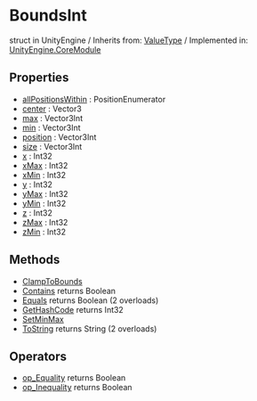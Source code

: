 # BoundsInt
struct in UnityEngine
 / Inherits from: <a href="https://docs.unity3d.com/6000.0/Documentation/ScriptReference/ValueType.html" target="_blank">ValueType</a> / Implemented in: <a href="https://docs.unity3d.com/6000.0/Documentation/ScriptReference/UnityEngine.CoreModule.html" target="_blank">UnityEngine.CoreModule</a>
## Properties
- <a href="https://docs.unity3d.com/6000.0/Documentation/ScriptReference/BoundsInt-allPositionsWithin.html" target="_blank">allPositionsWithin</a> : PositionEnumerator
- <a href="https://docs.unity3d.com/6000.0/Documentation/ScriptReference/BoundsInt-center.html" target="_blank">center</a> : Vector3
- <a href="https://docs.unity3d.com/6000.0/Documentation/ScriptReference/BoundsInt-max.html" target="_blank">max</a> : Vector3Int
- <a href="https://docs.unity3d.com/6000.0/Documentation/ScriptReference/BoundsInt-min.html" target="_blank">min</a> : Vector3Int
- <a href="https://docs.unity3d.com/6000.0/Documentation/ScriptReference/BoundsInt-position.html" target="_blank">position</a> : Vector3Int
- <a href="https://docs.unity3d.com/6000.0/Documentation/ScriptReference/BoundsInt-size.html" target="_blank">size</a> : Vector3Int
- <a href="https://docs.unity3d.com/6000.0/Documentation/ScriptReference/BoundsInt-x.html" target="_blank">x</a> : Int32
- <a href="https://docs.unity3d.com/6000.0/Documentation/ScriptReference/BoundsInt-xMax.html" target="_blank">xMax</a> : Int32
- <a href="https://docs.unity3d.com/6000.0/Documentation/ScriptReference/BoundsInt-xMin.html" target="_blank">xMin</a> : Int32
- <a href="https://docs.unity3d.com/6000.0/Documentation/ScriptReference/BoundsInt-y.html" target="_blank">y</a> : Int32
- <a href="https://docs.unity3d.com/6000.0/Documentation/ScriptReference/BoundsInt-yMax.html" target="_blank">yMax</a> : Int32
- <a href="https://docs.unity3d.com/6000.0/Documentation/ScriptReference/BoundsInt-yMin.html" target="_blank">yMin</a> : Int32
- <a href="https://docs.unity3d.com/6000.0/Documentation/ScriptReference/BoundsInt-z.html" target="_blank">z</a> : Int32
- <a href="https://docs.unity3d.com/6000.0/Documentation/ScriptReference/BoundsInt-zMax.html" target="_blank">zMax</a> : Int32
- <a href="https://docs.unity3d.com/6000.0/Documentation/ScriptReference/BoundsInt-zMin.html" target="_blank">zMin</a> : Int32
## Methods
- <a href="https://docs.unity3d.com/6000.0/Documentation/ScriptReference/BoundsInt.ClampToBounds.html" target="_blank">ClampToBounds</a>
- <a href="https://docs.unity3d.com/6000.0/Documentation/ScriptReference/BoundsInt.Contains.html" target="_blank">Contains</a> returns Boolean
- <a href="https://docs.unity3d.com/6000.0/Documentation/ScriptReference/BoundsInt.Equals.html" target="_blank">Equals</a> returns Boolean (2 overloads)
- <a href="https://docs.unity3d.com/6000.0/Documentation/ScriptReference/BoundsInt.GetHashCode.html" target="_blank">GetHashCode</a> returns Int32
- <a href="https://docs.unity3d.com/6000.0/Documentation/ScriptReference/BoundsInt.SetMinMax.html" target="_blank">SetMinMax</a>
- <a href="https://docs.unity3d.com/6000.0/Documentation/ScriptReference/BoundsInt.ToString.html" target="_blank">ToString</a> returns String (2 overloads)
## Operators
- <a href="https://docs.unity3d.com/6000.0/Documentation/ScriptReference/BoundsInt.op_Equality.html" target="_blank">op_Equality</a> returns Boolean
- <a href="https://docs.unity3d.com/6000.0/Documentation/ScriptReference/BoundsInt.op_Inequality.html" target="_blank">op_Inequality</a> returns Boolean
